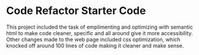 # Code Refactor Starter Code
This project included the task of emplimenting and optimizing with semantic html to make code cleaner, specific and all around give it more accessibility. 
Other changes made to the web page included css optimization, which knocked off around 100 lines of code making it cleaner and make sense.